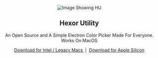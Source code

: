 <p align="center">
  <img src="https://raw.githubusercontent.com/problaze20/test/main/Images/readme/image.png" alt="Image Showing HU" />
</p>

<h2 align="center"> Hexor Utility </h2>
<p align="center"> An Open Source and A Simple Electron Color Picker Made For Everyone. Works On MacOS</p>
<p align="center">
  <a href="https://github.com/problaze20/test/releases/download/v1.0.0I/Hexor-util-mac-x64-v1.0.0.zip">
     Download for Intel / Legacy Macs
  </a>
  &nbsp;|&nbsp;
  <a href="https://github.com/problaze20/Hexor-Utility/releases/download/v1.0.2A/Hexor-util-mac-arm64-v1.0.2.zip">
     Download for Apple Silicon
  </a>
</p>
